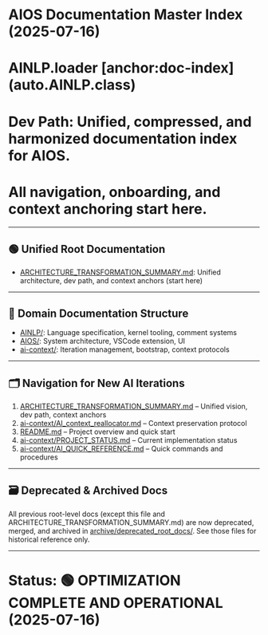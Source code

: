 # AIOS Documentation Master Index (2025-07-16)
# AINLP.loader [anchor:doc-index] (auto.AINLP.class)
#   Dev Path: Unified, compressed, and harmonized documentation index for AIOS.
#   All navigation, onboarding, and context anchoring start here.

---

## 🟢 Unified Root Documentation
- [ARCHITECTURE_TRANSFORMATION_SUMMARY.md](ARCHITECTURE_TRANSFORMATION_SUMMARY.md): Unified architecture, dev path, and context anchors (start here)

---

## 🎯 Domain Documentation Structure
- [AINLP/](AINLP/): Language specification, kernel tooling, comment systems
- [AIOS/](AIOS/): System architecture, VSCode extension, UI
- [ai-context/](ai-context/): Iteration management, bootstrap, context protocols

---

## 🗂️ Navigation for New AI Iterations
1. [ARCHITECTURE_TRANSFORMATION_SUMMARY.md](ARCHITECTURE_TRANSFORMATION_SUMMARY.md) – Unified vision, dev path, context anchors
2. [ai-context/AI_context_reallocator.md](ai-context/AI_context_reallocator.md) – Context preservation protocol
3. [README.md](../README.md) – Project overview and quick start
4. [ai-context/PROJECT_STATUS.md](ai-context/PROJECT_STATUS.md) – Current implementation status
5. [ai-context/AI_QUICK_REFERENCE.md](ai-context/AI_QUICK_REFERENCE.md) – Quick commands and procedures

---

## 🗃️ Deprecated & Archived Docs
All previous root-level docs (except this file and ARCHITECTURE_TRANSFORMATION_SUMMARY.md) are now deprecated, merged, and archived in [archive/deprecated_root_docs/](archive/deprecated_root_docs/). See those files for historical reference only.

---

# Status: 🟢 OPTIMIZATION COMPLETE AND OPERATIONAL (2025-07-16)
